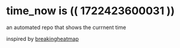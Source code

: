 # time_now is (( 1722423600031 ))

an automated repo that shows the currnent time

inspired by [breakingheatmap](https://github.com/breakingheatmap/breakingheatmap)